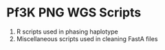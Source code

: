 # Pf3K PNG WGS Scripts
 
 1. R scripts used in phasing haplotype 
 2. Miscellaneous scripts used in cleaning FastA files
